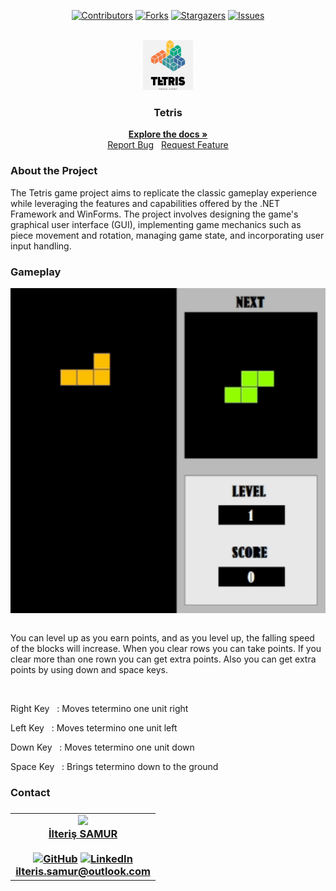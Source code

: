 <a name="readme-top"></a>

<!--- Shields --->

<div align="center">

[![Contributors][contributors-shield]][contributors-url]
[![Forks][forks-shield]][forks-url]
[![Stargazers][stars-shield]][stars-url]
[![Issues][issues-shield]][issues-url]

</div>

<!-- project logo -->

<br />
<div align="center">
  <a href="https://github.com/ilterissamur/Tetris">
    <img src="Readme-Images/logo.png" alt="Logo" width="80" height="80">
  </a>

  <h3 align="center">Tetris</h3>

  <p align="center">
    <a href="https://github.com/ilterissamur/Tetris"><strong>Explore the docs »</strong></a>
    <br />
    <a href="https://github.com/ilterissamur/Tetris/issues">Report Bug</a>
    &nbsp;
    <a href="https://github.com/ilterissamur/Tetris/issues">Request Feature</a>
  </p>
</div>

<h3>About the Project</h3>
<p>The Tetris game project aims to replicate the classic gameplay experience while leveraging the features and capabilities offered by the .NET Framework and WinForms. The project involves designing the game's graphical user interface (GUI), implementing game mechanics such as piece movement and rotation, managing game state, and incorporating user input handling.</p>

<h3>Gameplay</h3>
<div>
<img align="center" width="1200" height="520" src="Readme-Images/gameplay.gif">
</div>
<br/>
<div>
<p>You can level up as you earn points, and as you level up, the falling speed of the blocks will increase. When you clear rows you can take points. If you clear more than one rown you can get extra points. Also you can get extra points by using down and space keys.</p>
<br/>
<p>Right Key &nbsp; : Moves tetermino one unit right</p>
<p>Left Key &nbsp; : Moves tetermino one unit left</p>
<p>Down Key &nbsp; : Moves tetermino one unit down</p>
<p>Space Key &nbsp; : Brings tetermino down to the ground</p>
</div>

<h3>Contact<h3>
<table align="center" width="100%">
   <tr>
      <td align="center">
         <a href="https://github.com/ilterissamur"><img src="https://avatars.githubusercontent.com/u/96887142?v=4" width="45%"></a><br>
         <a href="https://github.com/ilterissamur">İlteriş SAMUR</a><br>
         <a href="https://github.com/ilterissamur"></br><img src="https://img.shields.io/badge/GitHub-100000?style=for-the-badge&logo=github&logoColor=white" alt="GitHub"></a>
         <a href="https://www.linkedin.com/in/ilteri%C5%9F-samur-03b72b279/"><img src="https://img.shields.io/badge/-LinkedIn-black.svg?style=for-the-badge&logo=linkedin&colorB=555" alt="LinkedIn"></a>
         <br>
         <a href="mailto:ilteris.samur@outlook.com">ilteris.samur@outlook.com</a>
      </td>
   </tr>
</table>


[contributors-shield]: https://img.shields.io/github/contributors/ilterissamur/Tetris.svg?style=for-the-badge
[forks-shield]: https://img.shields.io/github/forks/ilterissamur/Tetris.svg?style=for-the-badge
[stars-shield]: https://img.shields.io/github/stars/ilterissamur/Tetris.svg?style=for-the-badge
[issues-shield]: https://img.shields.io/github/issues/ilterissamur/Tetris.svg?style=for-the-badge

<!-- Links -->

[contributors-url]: https://github.com/ilterissamur/Tetris/graphs/contributors
[forks-url]: https://github.com/ilterissamur/Tetris/network/members
[stars-url]: https://github.com/ilterissamur/Tetris/stargazers
[issues-url]: https://github.com/ilterissamur/Tetris/issues

